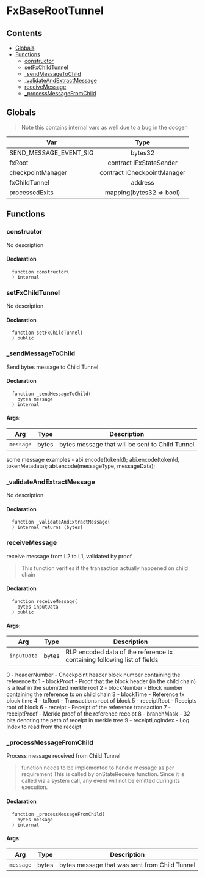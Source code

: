 # FxBaseRootTunnel





## Contents
<!-- START doctoc generated TOC please keep comment here to allow auto update -->
<!-- DON'T EDIT THIS SECTION, INSTEAD RE-RUN doctoc TO UPDATE -->

- [Globals](#globals)
- [Functions](#functions)
  - [constructor](#constructor)
  - [setFxChildTunnel](#setfxchildtunnel)
  - [_sendMessageToChild](#_sendmessagetochild)
  - [_validateAndExtractMessage](#_validateandextractmessage)
  - [receiveMessage](#receivemessage)
  - [_processMessageFromChild](#_processmessagefromchild)

<!-- END doctoc generated TOC please keep comment here to allow auto update -->

## Globals

> Note this contains internal vars as well due to a bug in the docgen

| Var | Type |
| --- | :---: |
| SEND_MESSAGE_EVENT_SIG | bytes32 |
| fxRoot | contract IFxStateSender |
| checkpointManager | contract ICheckpointManager |
| fxChildTunnel | address |
| processedExits | mapping(bytes32 => bool) |



## Functions

### constructor
No description


#### Declaration
```solidity
  function constructor(
  ) internal
```



### setFxChildTunnel
No description


#### Declaration
```solidity
  function setFxChildTunnel(
  ) public
```



### _sendMessageToChild
Send bytes message to Child Tunnel



#### Declaration
```solidity
  function _sendMessageToChild(
    bytes message
  ) internal
```

#### Args:
| Arg | Type | Description |
| --- | --- | --- |
|`message` | bytes | bytes message that will be sent to Child Tunnel
some message examples -
  abi.encode(tokenId);
  abi.encode(tokenId, tokenMetadata);
  abi.encode(messageType, messageData);

### _validateAndExtractMessage
No description


#### Declaration
```solidity
  function _validateAndExtractMessage(
  ) internal returns (bytes)
```



### receiveMessage
receive message from  L2 to L1, validated by proof

> This function verifies if the transaction actually happened on child chain



#### Declaration
```solidity
  function receiveMessage(
    bytes inputData
  ) public
```

#### Args:
| Arg | Type | Description |
| --- | --- | --- |
|`inputData` | bytes | RLP encoded data of the reference tx containing following list of fields
 0 - headerNumber - Checkpoint header block number containing the reference tx
 1 - blockProof - Proof that the block header (in the child chain) is a leaf in the submitted merkle root
 2 - blockNumber - Block number containing the reference tx on child chain
 3 - blockTime - Reference tx block time
 4 - txRoot - Transactions root of block
 5 - receiptRoot - Receipts root of block
 6 - receipt - Receipt of the reference transaction
 7 - receiptProof - Merkle proof of the reference receipt
 8 - branchMask - 32 bits denoting the path of receipt in merkle tree
 9 - receiptLogIndex - Log Index to read from the receipt

### _processMessageFromChild
Process message received from Child Tunnel

> function needs to be implemented to handle message as per requirement
This is called by onStateReceive function.
Since it is called via a system call, any event will not be emitted during its execution.


#### Declaration
```solidity
  function _processMessageFromChild(
    bytes message
  ) internal
```

#### Args:
| Arg | Type | Description |
| --- | --- | --- |
|`message` | bytes | bytes message that was sent from Child Tunnel



